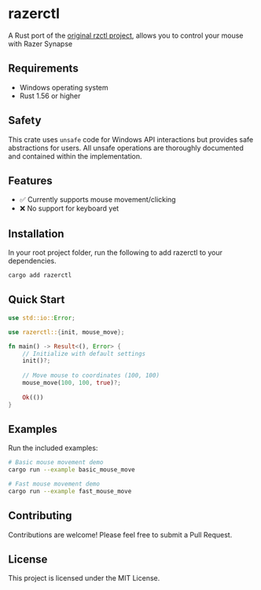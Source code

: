 # razerctl

A Rust port of the [original rzctl project](https://github.com/Sadmeme/rzctl), allows you to control your mouse with Razer Synapse

## Requirements

- Windows operating system
- Rust 1.56 or higher

## Safety

This crate uses `unsafe` code for Windows API interactions but provides safe abstractions for users. All unsafe operations are thoroughly documented and contained within the implementation.

## Features

- ✅ Currently supports mouse movement/clicking
- ❌ No support for keyboard yet

## Installation

In your root project folder, run the following to add razerctl to your dependencies.

```bash
cargo add razerctl
```

## Quick Start

```rust
use std::io::Error;

use razerctl::{init, mouse_move};

fn main() -> Result<(), Error> {
    // Initialize with default settings
    init()?;
    
    // Move mouse to coordinates (100, 100)
    mouse_move(100, 100, true)?;
    
    Ok(())
}
```


## Examples

Run the included examples:

```bash
# Basic mouse movement demo
cargo run --example basic_mouse_move

# Fast mouse movement demo
cargo run --example fast_mouse_move
```

## Contributing

Contributions are welcome! Please feel free to submit a Pull Request.

## License

This project is licensed under the MIT License.